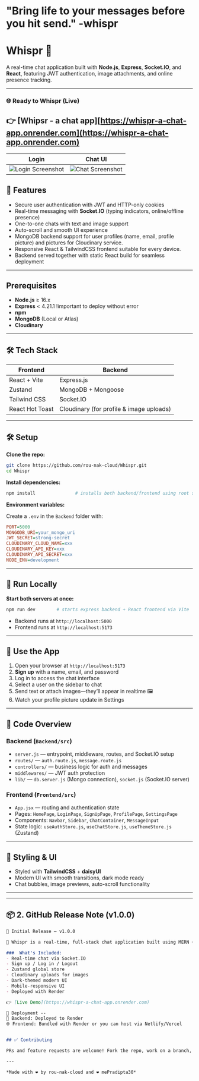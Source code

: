 # "Bring life to your messages before you hit send." -whispr

# Whispr 💬

A real-time chat application built with **Node.js**, **Express**, **Socket.IO**, and **React**, featuring JWT authentication, image attachments, and online presence tracking.

---

### 🌐 Ready to Whispr (Live)
👉 [Whipsr - a chat app][https://whispr-a-chat-app.onrender.com](https://whispr-a-chat-app.onrender.com)
---
| Login | Chat UI |
|-------|---------|
| ![Login Screenshot](public/screenshot-login.png) | ![Chat Screenshot](public/screenshot-chat.png) |

## 🚀 Features

* Secure user authentication with JWT and HTTP-only cookies
* Real-time messaging with **Socket.IO** (typing indicators, online/offline presence)
* One-to-one chats with text and image support
* Auto-scroll and smooth UI experience
* MongoDB backend support for user profiles (name, email, profile picture) and pictures for Cloudinary service.
* Responsive React & TailwindCSS frontend suitable for every device.
* Backend served together with static React build for seamless deployment

---

## Prerequisites

* **Node.js** ≥ 16.x
* **Express** < 4.21.1 !important to deploy without error
* **npm** 
* **MongoDB** (Local or Atlas)
* **Cloudinary**

---
## 🛠️ Tech Stack

| Frontend | Backend |
|----------|---------|
| React + Vite | Express.js |
| Zustand | MongoDB + Mongoose |
| Tailwind CSS | Socket.IO |
| React Hot Toast | Cloudinary (for profile & image uploads) |

---

## 🛠️ Setup

**Clone the repo:**

```bash
git clone https://github.com/rou-nak-cloud/Whispr.git
cd Whispr
```

**Install dependencies:**

```bash
npm install               # installs both backend/frontend using root scripts
```

**Environment variables:**

Create a `.env` in the `Backend` folder with:

```ini
PORT=5000
MONGODB_URI=your_mongo_uri
JWT_SECRET=strong-secret
CLOUDINARY_CLOUD_NAME=xxx
CLOUDINARY_API_KEY=xxx
CLOUDINARY_API_SECRET=xxx
NODE_ENV=development
```

---

## 🔁 Run Locally

**Start both servers at once:**

```bash
npm run dev        # starts express backend + React frontend via Vite
```

* Backend runs at `http://localhost:5000`
* Frontend runs at `http://localhost:5173`

---

## 🧪 Use the App

1. Open your browser at `http://localhost:5173`
2. **Sign up** with a name, email, and password
3. Log in to access the chat interface
4. Select a user on the sidebar to chat
5. Send text or attach images—they’ll appear in realtime 🖼️
6. Watch your profile picture update in Settings

---

## 🧹 Code Overview

### Backend (`Backend/src`)

* `server.js` — entrypoint, middleware, routes, and Socket.IO setup
* `routes/` — `auth.route.js`, `message.route.js`
* `controllers/` — business logic for auth and messages
* `middlewares/` — JWT auth protection
* `lib/` — `db.server.js` (Mongo connection), `socket.js` (Socket.IO server)

### Frontend (`Frontend/src`)

* `App.jsx` — routing and authentication state
* Pages: `HomePage`, `LoginPage`, `SignUpPage`, `ProfilePage`, `SettingsPage`
* Components: `Navbar`, `Sidebar`, `ChatContainer`, `MessageInput`
* State logic: `useAuthStore.js`, `useChatStore.js`, `useThemeStore.js` (Zustand)

---

## 🎨 Styling & UI

* Styled with **TailwindCSS** + **daisyUI**
* Modern UI with smooth transitions, dark mode ready
* Chat bubbles, image previews, auto-scroll functionality

---
---

## 📦 2. GitHub Release Note (v1.0.0)

```md
🎉 Initial Release – v1.0.0

🚀 Whispr is a real-time, full-stack chat application built using MERN + Socket.IO.

###  What's Included:
- Real-time chat via Socket.IO
- Sign up / Log in / Logout
- Zustand global store
- Cloudinary uploads for images
- Dark-themed modern UI
- Mobile-responsive UI
- Deployed with Render

👉 [Live Demo](https://whispr-a-chat-app.onrender.com)

🚀 Deployment --
🔧 Backend: Deployed to Render
🌐 Frontend: Bundled with Render or you can host via Netlify/Vercel


## ✅ Contributing

PRs and feature requests are welcome! Fork the repo, work on a branch, and open a PR. Ensure linting, testing, and documentation are updated.

---

*Made with ❤️ by rou-nak-cloud and ❤️ mePradipta30*

